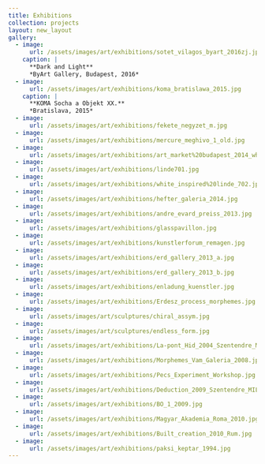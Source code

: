 ```yaml
---
title: Exhibitions
collection: projects
layout: new_layout
gallery:
  - image:
      url: /assets/images/art/exhibitions/sotet_vilagos_byart_2016zj.jpg
    caption: |
      **Dark and Light**
      *ByArt Gallery, Budapest, 2016*
  - image:
      url: /assets/images/art/exhibitions/koma_bratislawa_2015.jpg
    caption: |
      **KOMA Socha a Objekt XX.**
      *Bratislava, 2015*
  - image:
      url: /assets/images/art/exhibitions/fekete_negyzet_m.jpg
  - image:
      url: /assets/images/art/exhibitions/mercure_meghivo_1_old.jpg
  - image:
      url: /assets/images/art/exhibitions/art_market%20budapest_2014_white.jpg
  - image:
      url: /assets/images/art/exhibitions/linde701.jpg
  - image:
      url: /assets/images/art/exhibitions/white_inspired%20linde_702.jpg
  - image:
      url: /assets/images/art/exhibitions/hefter_galeria_2014.jpg
  - image:
      url: /assets/images/art/exhibitions/andre_evard_preiss_2013.jpg
  - image:
      url: /assets/images/art/exhibitions/glasspavillon.jpg
  - image:
      url: /assets/images/art/exhibitions/kunstlerforum_remagen.jpg
  - image:
      url: /assets/images/art/exhibitions/erd_gallery_2013_a.jpg
  - image:
      url: /assets/images/art/exhibitions/erd_gallery_2013_b.jpg
  - image:
      url: /assets/images/art/exhibitions/enladung_kuenstler.jpg
  - image:
      url: /assets/images/art/exhibitions/Erdesz_process_morphemes.jpg
  - image:
      url: /assets/images/art/sculptures/chiral_assym.jpg
  - image:
      url: /assets/images/art/sculptures/endless_form.jpg
  - image:
      url: /assets/images/art/exhibitions/La-pont_Hid_2004_Szentendre_MILL.jpg
  - image:
      url: /assets/images/art/exhibitions/Morphemes_Vam_Galeria_2008.jpg
  - image:
      url: /assets/images/art/exhibitions/Pecs_Experiment_Workshop.jpg
  - image:
      url: /assets/images/art/exhibitions/Deduction_2009_Szentendre_MILL.jpg
  - image:
      url: /assets/images/art/exhibitions/BO_1_2009.jpg
  - image:
      url: /assets/images/art/exhibitions/Magyar_Akademia_Roma_2010.jpg
  - image:
      url: /assets/images/art/exhibitions/Built_creation_2010_Rum.jpg
  - image:
      url: /assets/images/art/exhibitions/paksi_keptar_1994.jpg
---
```



